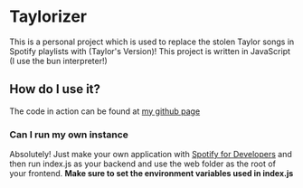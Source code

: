 # Taylorizer
This is a personal project which is used to replace the stolen Taylor songs in Spotify playlists with (Taylor's Version)!
This project is written in JavaScript (I use the bun interpreter!)
## How do I use it?
The code in action can be found at [my github page](https://ctrleo.github.com/taylorizer)
### Can I run my own instance
Absolutely! Just make your own application with [Spotify for Developers](https://developer.spotify.com/) and then run index.js as your backend and use the web folder as the root of your frontend.
**Make sure to set the environment variables used in index.js**

